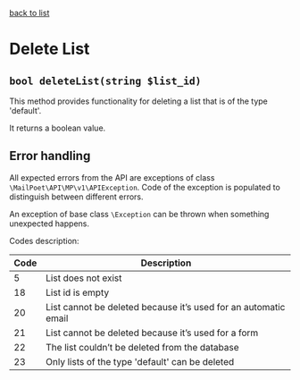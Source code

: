 [back to list](../Readme.md)

# Delete List

## `bool deleteList(string $list_id)`

This method provides functionality for deleting a list that is of the type 'default'.

It returns a boolean value.

## Error handling

All expected errors from the API are exceptions of class `\MailPoet\API\MP\v1\APIException`.
Code of the exception is populated to distinguish between different errors.

An exception of base class `\Exception` can be thrown when something unexpected happens.

Codes description:

| Code | Description                                                     |
| ---- | --------------------------------------------------------------- |
| 5    | List does not exist                                             |
| 18   | List id is empty                                                |
| 20   | List cannot be deleted because it’s used for an automatic email |
| 21   | List cannot be deleted because it’s used for a form             |
| 22   | The list couldn’t be deleted from the database                  |
| 23   | Only lists of the type 'default' can be deleted                 |
